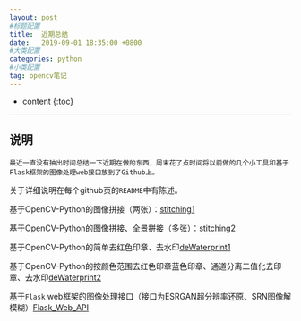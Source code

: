 ```yaml
---
layout: post
#标题配置
title:  近期总结
date:   2019-09-01 18:35:00 +0800
#大类配置
categories: python
#小类配置
tag: opencv笔记
---
```


* content
{:toc}

---

## 说明

	最近一直没有抽出时间总结一下近期在做的东西，周末花了点时间将以前做的几个小工具和基于Flask框架的图像处理web接口放到了Github上。

关于详细说明在每个github页的`README`中有陈述。

基于OpenCV-Python的图像拼接（两张）：[stitching1](https://github.com/samggggflynn/panorama-stitching)

基于OpenCV-Python的图像拼接、全景拼接（多张）：[stitching2](https://github.com/samggggflynn/image-stitching-opencv)

基于OpenCV-Python的简单去红色印章、去水印[deWaterprint1](https://github.com/samggggflynn/De_water_print)

基于OpenCV-Python的按颜色范围去红色印章蓝色印章、通道分离二值化去印章、去水印[deWaterprint2](https://github.com/samggggflynn/delWaterprint)

基于`Flask` web框架的图像处理接口（接口为ESRGAN超分辨率还原、SRN图像解模糊）[Flask_Web_API](https://github.com/samggggflynn/Web_Api_of_Deblurring_And_Super-resolution)